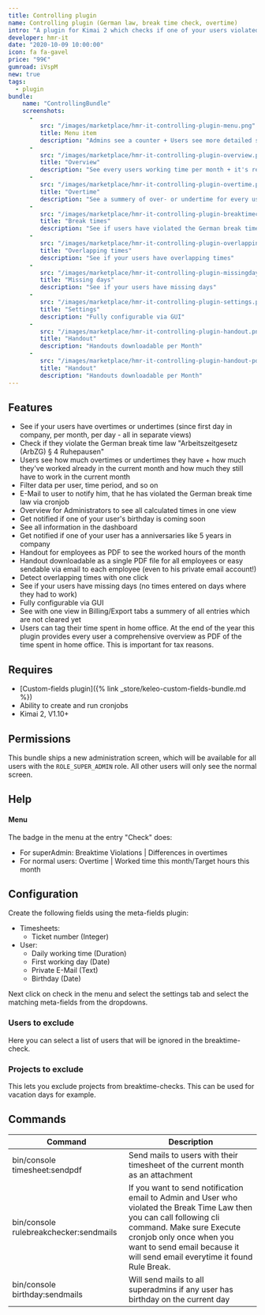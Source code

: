 ```yaml
---
title: Controlling plugin
name: Controlling plugin (German law, break time check, overtime)
intro: "A plugin for Kimai 2 which checks if one of your users violated the German break time law + nominal and actual work time comparison + overtime view"
developer: hmr-it
date: "2020-10-09 10:00:00"
icon: fa fa-gavel
price: "99€"
gumroad: iVspM
new: true
tags:
  - plugin
bundle:
    name: "ControllingBundle"
    screenshots:
      - 
         src: "/images/marketplace/hmr-it-controlling-plugin-menu.png"
         title: Menu item 
         description: "Admins see a counter + Users see more detailed statistics" 
      - 
         src: "/images/marketplace/hmr-it-controlling-plugin-overview.png"
         title: "Overview"
         description: "See every users working time per month + it's red for undertime and green for overtime"
      - 
         src: "/images/marketplace/hmr-it-controlling-plugin-overtime.png"
         title: "Overtime"
         description: "See a summery of over- or undertime for every user since first day in the company"
      - 
         src: "/images/marketplace/hmr-it-controlling-plugin-breaktimecheck.png"
         title: "Break times"
         description: "See if users have violated the German break time law"
      - 
         src: "/images/marketplace/hmr-it-controlling-plugin-overlapping.png"
         title: "Overlapping times"
         description: "See if your users have overlapping times"
      - 
         src: "/images/marketplace/hmr-it-controlling-plugin-missingdays.png"
         title: "Missing days"
         description: "See if your users have missing days"
      - 
         src: "/images/marketplace/hmr-it-controlling-plugin-settings.png"
         title: "Settings"
         description: "Fully configurable via GUI"
      - 
         src: "/images/marketplace/hmr-it-controlling-plugin-handout.png"
         title: "Handout"
         description: "Handouts downloadable per Month"
      - 
         src: "/images/marketplace/hmr-it-controlling-plugin-handout-pdf.png"
         title: "Handout"
         description: "Handouts downloadable per Month"
---
```


## Features

- See if your users have overtimes or undertimes (since first day in company, per month, per day - all in separate views)
- Check if they violate the German break time law "Arbeitszeitgesetz (ArbZG) § 4 Ruhepausen"
- Users see how much overtimes or undertimes they have + how much they've worked already in the current month and how much they still have to work in the current month
- Filter data per user, time period, and so on
- E-Mail to user to notify him, that he has violated the German break time law via cronjob
- Overview for Administrators to see all calculated times in one view
- Get notified if one of your user's birthday is coming soon
- See all information in the dashboard
- Get notified if one of your user has a anniversaries like 5 years in company
- Handout for employees as PDF to see the worked hours of the month
- Handout downloadable as a single PDF file for all employees or easy sendable via email to each employee (even to his private email account!)
- Detect overlapping times with one click
- See if your users have missing days (no times entered on days where they had to work)
- Fully configurable via GUI
- See with one view in Billing/Export tabs a summery of all entries which are not cleared yet
- Users can tag their time spent in home office. At the end of the year this plugin provides every user a comprehensive overview as PDF of the time spent in home office. This is
  important for tax reasons.

## Requires

- [Custom-fields plugin]({% link _store/keleo-custom-fields-bundle.md %})
- Ability to create and run cronjobs
- Kimai 2, V1.10+

## Permissions

This bundle ships a new administration screen, which will be available for all users with the `ROLE_SUPER_ADMIN` role. All other users will only see the normal screen.

## Help
#### Menu
The badge in the menu at the entry "Check" does:
- For superAdmin: Breaktime Violations | Differences in overtimes
- For normal users: Overtime | Worked time this month/Target hours this month

## Configuration
Create the following fields using the meta-fields plugin:
- Timesheets:
    - Ticket number (Integer)
- User:
    - Daily working time (Duration)
    - First working day (Date)
    - Private E-Mail (Text)
    - Birthday (Date)

Next click on check in the menu and select the settings tab and select the matching meta-fields from the dropdowns.

### Users to exclude
Here you can select a list of users that will be ignored in the breaktime-check.

### Projects to exclude
This lets you exclude projects from breaktime-checks. This can be used for vacation days for example.

## Commands

| Command                                | Description                                                                           |
|----------------------------------------|---------------------------------------------------------------------------------------|
| bin/console timesheet:sendpdf          | Send mails to users with their timesheet of the current month as an attachment |
| bin/console rulebreakchecker:sendmails | If you want to send notification email to Admin and User who violated the Break Time Law then you can call following cli command. Make sure Execute cronjob only once when you want to send email because it will send email everytime it found Rule Break.|
| bin/console birthday:sendmails         | Will send mails to all superadmins if any user has birthday on the current day |

